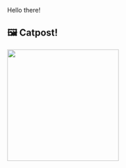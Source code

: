 Hello there!



## 🖼️ Catpost!

<sub>
    <img src="https://cdn2.thecatapi.com/images/ionWSa8EL.png" height="256">
</sub>

